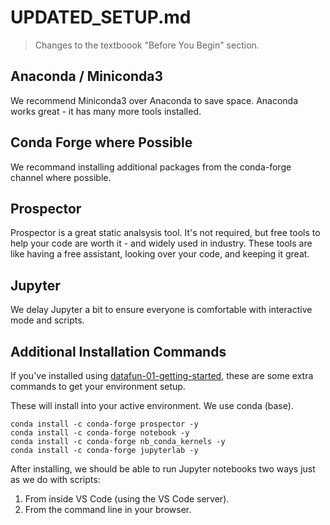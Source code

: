 # UPDATED_SETUP.md 

> Changes to the textboook "Before You Begin" section.

## Anaconda / Miniconda3

We recommend Miniconda3 over Anaconda to save space. 
Anaconda works great - it has many more tools installed. 

## Conda Forge where Possible

We recommand installing additional packages from the conda-forge channel where possible. 

## Prospector

Prospector is a great static analsysis tool. 
It's not required, but free tools to help your code are worth it - and widely used in industry.
These tools are like having a free assistant, looking over your code, and keeping it great. 

## Jupyter

We delay Jupyter a bit to ensure everyone is comfortable with interactive mode and scripts. 

## Additional Installation Commands

If you've installed using [datafun-01-getting-started](), 
these are some extra commands to get your environment setup. 

These will install into your active environment. We use conda (base).

```
conda install -c conda-forge prospector -y
conda install -c conda-forge notebook -y
conda install -c conda-forge nb_conda_kernels -y
conda install -c conda-forge jupyterlab -y
```

After installing, we should be able to run Jupyter notebooks two ways just as we do with scripts:

1. From inside VS Code (using the VS Code server).
2. From the command line in your browser.
